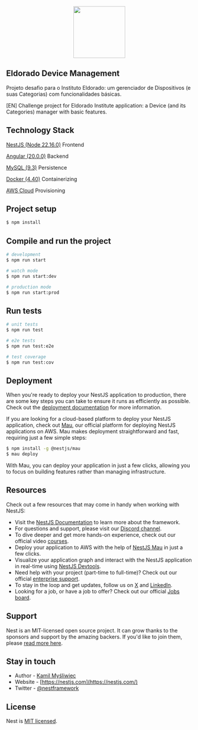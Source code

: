 </br>
<p align="center">
  <img src="https://th.bing.com/th/id/R.8ec749c8d250d11998d5ba47ed54aad9?rik=T6D1vQrfQWe70g&riu=http%3a%2f%2fd1gkntzr8mxq7s.cloudfront.net%2f5c8a4bc876454.png&ehk=ayEtZ50vUJXJ17%2fcLSCfVqw2TYDlCfZALZ4XI4AJc4k%3d&risl=&pid=ImgRaw&r=0" width="140"/>
</p>

[circleci-image]: https://img.shields.io/circleci/build/github/nestjs/nest/master?token=abc123def456
[circleci-url]: https://circleci.com/gh/nestjs/nest

## Eldorado Device Management

Projeto desafio para o Instituto Eldorado: um gerenciador de Dispositivos (e suas Categorias) com funcionalidades básicas.

[EN] Challenge project for Eldorado Institute application: a Device (and its Categories) manager with basic features.

## Technology Stack

[NestJS (Node 22.16.0)](https://nestjs.com) Frontend

[Angular (20.0.0)](https://angular.dev) Backend

[MySQL (9.3)](https://www.mysql.com) Persistence

[Docker (4.40)](https://www.docker.com) Containerizing

[AWS Cloud](https://aws.amazon.com) Provisioning

## Project setup

```bash
$ npm install
```

## Compile and run the project

```bash
# development
$ npm run start

# watch mode
$ npm run start:dev

# production mode
$ npm run start:prod
```

## Run tests

```bash
# unit tests
$ npm run test

# e2e tests
$ npm run test:e2e

# test coverage
$ npm run test:cov
```

## Deployment

When you're ready to deploy your NestJS application to production, there are some key steps you can take to ensure it runs as efficiently as possible. Check out the [deployment documentation](https://docs.nestjs.com/deployment) for more information.

If you are looking for a cloud-based platform to deploy your NestJS application, check out [Mau](https://mau.nestjs.com), our official platform for deploying NestJS applications on AWS. Mau makes deployment straightforward and fast, requiring just a few simple steps:

```bash
$ npm install -g @nestjs/mau
$ mau deploy
```

With Mau, you can deploy your application in just a few clicks, allowing you to focus on building features rather than managing infrastructure.

## Resources

Check out a few resources that may come in handy when working with NestJS:

- Visit the [NestJS Documentation](https://docs.nestjs.com) to learn more about the framework.
- For questions and support, please visit our [Discord channel](https://discord.gg/G7Qnnhy).
- To dive deeper and get more hands-on experience, check out our official video [courses](https://courses.nestjs.com/).
- Deploy your application to AWS with the help of [NestJS Mau](https://mau.nestjs.com) in just a few clicks.
- Visualize your application graph and interact with the NestJS application in real-time using [NestJS Devtools](https://devtools.nestjs.com).
- Need help with your project (part-time to full-time)? Check out our official [enterprise support](https://enterprise.nestjs.com).
- To stay in the loop and get updates, follow us on [X](https://x.com/nestframework) and [LinkedIn](https://linkedin.com/company/nestjs).
- Looking for a job, or have a job to offer? Check out our official [Jobs board](https://jobs.nestjs.com).

## Support

Nest is an MIT-licensed open source project. It can grow thanks to the sponsors and support by the amazing backers. If you'd like to join them, please [read more here](https://docs.nestjs.com/support).

## Stay in touch

- Author - [Kamil Myśliwiec](https://twitter.com/kammysliwiec)
- Website - [https://nestjs.com](https://nestjs.com/)
- Twitter - [@nestframework](https://twitter.com/nestframework)

## License

Nest is [MIT licensed](https://github.com/nestjs/nest/blob/master/LICENSE).
